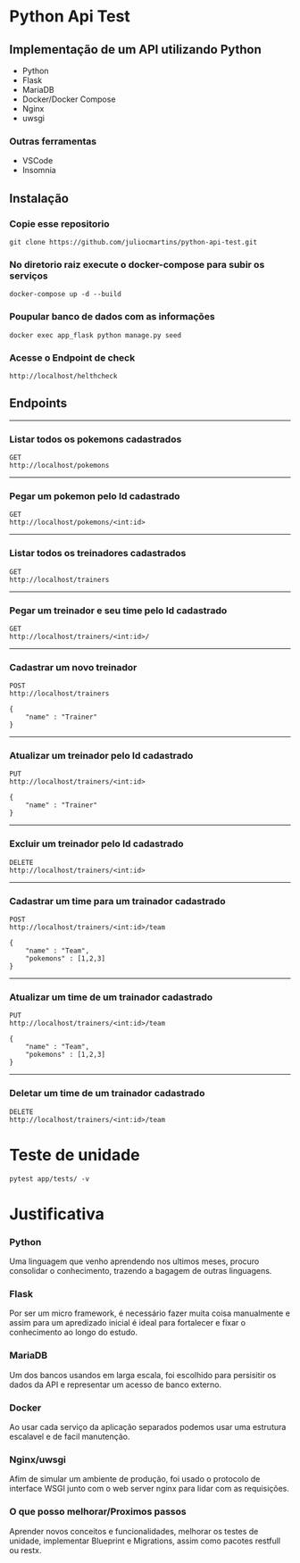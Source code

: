 # Python Api Test

## Implementação de um API utilizando Python

- Python
- Flask
- MariaDB
- Docker/Docker Compose
- Nginx
- uwsgi

### Outras ferramentas
 - VSCode
 - Insomnia

## Instalação

### **Copie esse repositorio**
```
git clone https://github.com/juliocmartins/python-api-test.git
```
### **No diretorio raiz execute o docker-compose para subir os serviços**
``` 
docker-compose up -d --build
```
### **Poupular banco de dados com as informações**

```
docker exec app_flask python manage.py seed
```
### **Acesse o Endpoint de check**
```
http://localhost/helthcheck
```

## Endpoints

---
### **Listar todos os pokemons cadastrados**
```
GET
http://localhost/pokemons
```
---
### **Pegar um pokemon pelo Id cadastrado**
```
GET
http://localhost/pokemons/<int:id>
```
---
### **Listar todos os treinadores cadastrados**
```
GET
http://localhost/trainers
```
---
### **Pegar um treinador e seu time pelo Id cadastrado**
```
GET
http://localhost/trainers/<int:id>/
```
---
### **Cadastrar um novo treinador**
```
POST
http://localhost/trainers

{
    "name" : "Trainer"
}
```
---
### **Atualizar um treinador pelo Id cadastrado**
```
PUT
http://localhost/trainers/<int:id>

{
    "name" : "Trainer"
}
```
---
### **Excluir um treinador pelo Id cadastrado**
```
DELETE
http://localhost/trainers/<int:id>
```
---
### **Cadastrar um time para um trainador cadastrado**
```
POST
http://localhost/trainers/<int:id>/team

{
    "name" : "Team",
    "pokemons" : [1,2,3]
}
```
---
### **Atualizar um time de um trainador cadastrado**
```
PUT
http://localhost/trainers/<int:id>/team

{
    "name" : "Team",
    "pokemons" : [1,2,3]
}
```
---
### **Deletar um time de um trainador cadastrado**
```
DELETE
http://localhost/trainers/<int:id>/team
```

# Teste de unidade
```
pytest app/tests/ -v
```

# Justificativa

### Python
Uma linguagem que venho aprendendo nos ultimos meses, procuro consolidar o conhecimento, trazendo a bagagem de outras linguagens.

### Flask
Por ser um micro framework, é necessário fazer muita coisa manualmente e assim para um apredizado inicial é ideal para fortalecer e fixar o conhecimento ao longo do estudo.

### MariaDB 
Um dos bancos usandos em larga escala, foi escolhido para persisitir os dados da API e representar um acesso de banco externo.

### Docker
Ao usar cada serviço da aplicação separados podemos usar uma estrutura escalavel e de facil manutenção.

### Nginx/uwsgi
Afim de simular um ambiente de produção, foi usado o protocolo de interface WSGI junto com o web server nginx para lidar com as requisições.

### O que posso melhorar/Proximos passos
Aprender novos conceitos e funcionalidades, melhorar os testes de unidade, implementar Blueprint e Migrations, assim como pacotes restfull ou restx.
